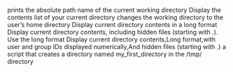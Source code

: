 prints the absolute path name of the current working directory
Display the contents list of your current directory
changes the working directory to the user’s home directory
Display current directory contents in a long format
 Display current directory contents, including hidden files (starting with .). Use the long format 
Display current directory contents,Long format,with user and group IDs displayed numerically,And hidden files (starting with .) 
a script that creates a directory named my_first_directory in the /tmp/ directory
